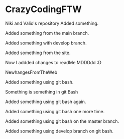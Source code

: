 # CrazyCodingFTW
Niki and Valio's repository
Added something.


Added something from the main branch.

Added something with develop branch.


Added something from the site.


Now I addded changes to readMe MDDDdd :D

NewhangesFromTheWeb

Added something using git bash.

Something is something in git Bash

Added something using git bash again.


Added something using git bash one more time.


Added something using git bash on the master branch.

Added something using develop branch on git bash.



